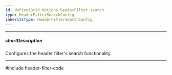 ```yaml
---
id: dxPivotGrid.Options.headerFilter.search
type: HeaderFilterSearchConfig
inheritsType: HeaderFilterSearchConfig
---
```

---
##### shortDescription
Configures the header filter's search functionality.

---
#include header-filter-code
